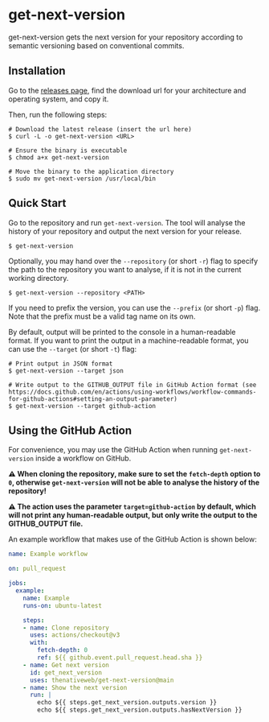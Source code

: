# get-next-version

get-next-version gets the next version for your repository according to semantic versioning based on conventional commits.

## Installation

Go to the [releases page](https://github.com/thenativeweb/get-next-version/releases), find the download url for your architecture and operating system, and copy it.

Then, run the following steps:

```shell
# Download the latest release (insert the url here)
$ curl -L -o get-next-version <URL>

# Ensure the binary is executable
$ chmod a+x get-next-version

# Move the binary to the application directory
$ sudo mv get-next-version /usr/local/bin
```

## Quick Start

Go to the repository and run `get-next-version`. The tool will analyse the history of your repository and output the next version for your release.

```shell
$ get-next-version
```

Optionally, you may hand over the `--repository` (or short `-r`) flag to specify the path to the repository you want to analyse, if it is not in the current working directory.

```shell
$ get-next-version --repository <PATH>
```

If you need to prefix the version, you can use the `--prefix` (or short `-p`) flag. Note that the prefix must be a valid tag name on its own.

By default, output will be printed to the console in a human-readable format. If you want to print the output in a machine-readable format, you can use the `--target` (or short `-t`) flag:

```shell
# Print output in JSON format
$ get-next-version --target json

# Write output to the GITHUB_OUTPUT file in GitHub Action format (see https://docs.github.com/en/actions/using-workflows/workflow-commands-for-github-actions#setting-an-output-parameter)
$ get-next-version --target github-action
```

## Using the GitHub Action

For convenience, you may use the GitHub Action when running `get-next-version` inside a workflow on GitHub.

**⚠️ When cloning the repository, make sure to set the `fetch-depth` option to `0`, otherwise `get-next-version` will not be able to analyse the history of the repository!**

**⚠️ The action uses the parameter `target=github-action` by default, which will not print any human-readable output, but only write the output to the GITHUB_OUTPUT file.**

An example workflow that makes use of the GitHub Action is shown below:

```yaml
name: Example workflow

on: pull_request

jobs:
  example:
    name: Example
    runs-on: ubuntu-latest

    steps:
    - name: Clone repository
      uses: actions/checkout@v3
      with:
        fetch-depth: 0
        ref: ${{ github.event.pull_request.head.sha }}
    - name: Get next version
      id: get_next_version
      uses: thenativeweb/get-next-version@main
    - name: Show the next version
      run: |
        echo ${{ steps.get_next_version.outputs.version }}
        echo ${{ steps.get_next_version.outputs.hasNextVersion }}
```

